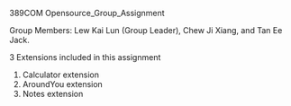 389COM Opensource_Group_Assignment 

Group Members:  Lew Kai Lun (Group Leader), Chew Ji Xiang, and Tan Ee Jack. 

3 Extensions included in this assignment
1. Calculator extension
2. AroundYou extension
3. Notes extension 

